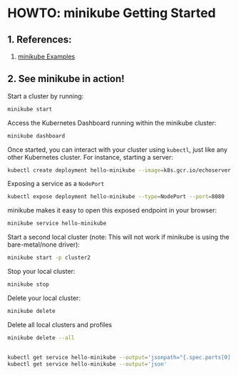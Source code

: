 # HOWTO: minikube Getting Started

## 1. References:

  1. [minikube Examples](https://minikube.sigs.k8s.io/docs/examples/)
  
## 2. See minikube in action!

Start a cluster by running:

``` bash
minikube start
```

Access the Kubernetes Dashboard running within the minikube cluster:

``` bash
minikube dashboard
```

Once started, you can interact with your cluster using `kubectl`, just like any other Kubernetes cluster. For instance, starting a server:

``` bash
kubectl create deployment hello-minikube --image=k8s.gcr.io/echoserver:1.4
```

Exposing a service as a `NodePort`

``` bash
kubectl expose deployment hello-minikube --type=NodePort --port=8080
```

minikube makes it easy to open this exposed endpoint in your browser:

``` bash
minikube service hello-minikube
```

Start a second local cluster (note: This will not work if minikube is using the bare-metal/none driver):

``` bash
minikube start -p cluster2
```

Stop your local cluster:

``` bash
minikube stop
```

Delete your local cluster:

``` bash
minikube delete
```

Delete all local clusters and profiles

``` bash
minikube delete --all
```

## 

``` bash
kubectl get service hello-minikube --output='jsonpath="{.spec.ports[0].nodePort}"'
kubectl get service hello-minikube --output='json'
```